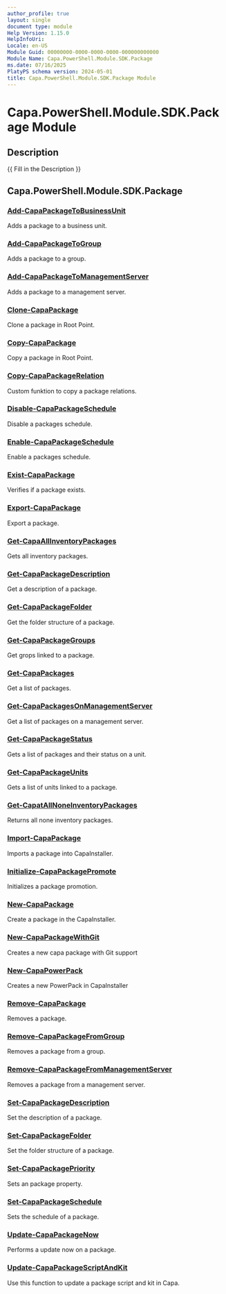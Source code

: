 ```yaml
---
author_profile: true
layout: single
document type: module
Help Version: 1.15.0
HelpInfoUri: 
Locale: en-US
Module Guid: 00000000-0000-0000-0000-000000000000
Module Name: Capa.PowerShell.Module.SDK.Package
ms.date: 07/16/2025
PlatyPS schema version: 2024-05-01
title: Capa.PowerShell.Module.SDK.Package Module
---
```


# Capa.PowerShell.Module.SDK.Package Module

## Description

{{ Fill in the Description }}

## Capa.PowerShell.Module.SDK.Package

### [Add-CapaPackageToBusinessUnit](Add-CapaPackageToBusinessUnit.md)

Adds a package to a business unit.

### [Add-CapaPackageToGroup](Add-CapaPackageToGroup.md)

Adds a package to a group.

### [Add-CapaPackageToManagementServer](Add-CapaPackageToManagementServer.md)

Adds a package to a management server.

### [Clone-CapaPackage](Clone-CapaPackage.md)

Clone a package in Root Point.

### [Copy-CapaPackage](Copy-CapaPackage.md)

Copy a package in Root Point.

### [Copy-CapaPackageRelation](Copy-CapaPackageRelation.md)

Custom funktion to copy a package relations.

### [Disable-CapaPackageSchedule](Disable-CapaPackageSchedule.md)

Disable a packages schedule.

### [Enable-CapaPackageSchedule](Enable-CapaPackageSchedule.md)

Enable a packages schedule.

### [Exist-CapaPackage](Exist-CapaPackage.md)

Verifies if a package exists.

### [Export-CapaPackage](Export-CapaPackage.md)

Export a package.

### [Get-CapaAllInventoryPackages](Get-CapaAllInventoryPackages.md)

Gets all inventory packages.

### [Get-CapaPackageDescription](Get-CapaPackageDescription.md)

Get a description of a package.

### [Get-CapaPackageFolder](Get-CapaPackageFolder.md)

Get the folder structure of a package.

### [Get-CapaPackageGroups](Get-CapaPackageGroups.md)

Get grops linked to a package.

### [Get-CapaPackages](Get-CapaPackages.md)

Get a list of packages.

### [Get-CapaPackagesOnManagementServer](Get-CapaPackagesOnManagementServer.md)

Get a list of packages on a management server.

### [Get-CapaPackageStatus](Get-CapaPackageStatus.md)

Gets a list of packages and their status on a unit.

### [Get-CapaPackageUnits](Get-CapaPackageUnits.md)

Gets a list of units linked to a package.

### [Get-CapatAllNoneInventoryPackages](Get-CapatAllNoneInventoryPackages.md)

Returns all none inventory packages.

### [Import-CapaPackage](Import-CapaPackage.md)

Imports a package into CapaInstaller.

### [Initialize-CapaPackagePromote](Initialize-CapaPackagePromote.md)

Initializes a package promotion.

### [New-CapaPackage](New-CapaPackage.md)

Create a package in the CapaInstaller.

### [New-CapaPackageWithGit](New-CapaPackageWithGit.md)

Creates a new capa package with Git support

### [New-CapaPowerPack](New-CapaPowerPack.md)

Creates a new PowerPack in CapaInstaller

### [Remove-CapaPackage](Remove-CapaPackage.md)

Removes a package.

### [Remove-CapaPackageFromGroup](Remove-CapaPackageFromGroup.md)

Removes a package from a group.

### [Remove-CapaPackageFromManagementServer](Remove-CapaPackageFromManagementServer.md)

Removes a package from a management server.

### [Set-CapaPackageDescription](Set-CapaPackageDescription.md)

Set the description of a package.

### [Set-CapaPackageFolder](Set-CapaPackageFolder.md)

Set the folder structure of a package.

### [Set-CapaPackagePriority](Set-CapaPackagePriority.md)

Sets an package property.

### [Set-CapaPackageSchedule](Set-CapaPackageSchedule.md)

Sets the schedule of a package.

### [Update-CapaPackageNow](Update-CapaPackageNow.md)

Performs a update now on a package.

### [Update-CapaPackageScriptAndKit](Update-CapaPackageScriptAndKit.md)

Use this function to update a package script and kit in Capa.

